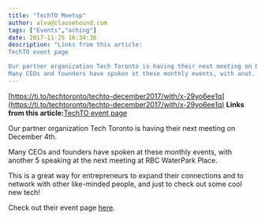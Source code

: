 ```yaml
---
title: "TechTO Meetup"
author: alva@clausehound.com
tags: ["Events","aching"]
date: 2017-11-25 16:34:36
description: "Links from this article:
TechTO event page

Our partner organization Tech Toronto is having their next meeting on December 4th.
Many CEOs and founders have spoken at these monthly events, with anot..."
---
```


[https://ti.to/techtoronto/techto-december2017/with/x-29yo6ee1q](https://ti.to/techtoronto/techto-december2017/with/x-29yo6ee1q)
**Links from this article:**[TechTO event page](https://ti.to/techtoronto/techto-december2017/with/x-29yo6ee1q)

Our partner organization Tech Toronto is having their next meeting on December 4th.

Many CEOs and founders have spoken at these monthly events, with another 5 speaking at the next meeting at RBC WaterPark Place.

This is a great way for entrepreneurs to expand their connections and to network with other like-minded people, and just to check out some cool new tech!

Check out their event page [here](https://ti.to/techtoronto/techto-december2017/with/x-29yo6ee1q).